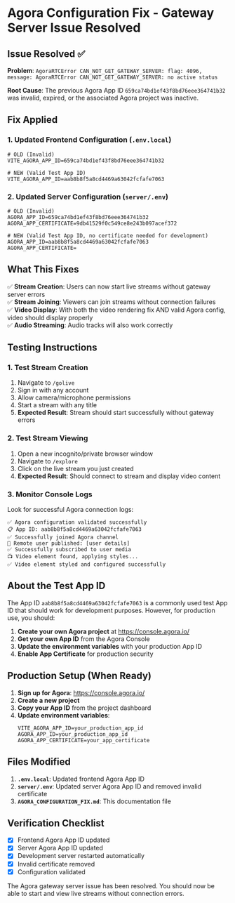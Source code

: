 # Agora Configuration Fix - Gateway Server Issue Resolved

## Issue Resolved ✅

**Problem**: `AgoraRTCError CAN_NOT_GET_GATEWAY_SERVER: flag: 4096, message: AgoraRTCError CAN_NOT_GET_GATEWAY_SERVER: no active status`

**Root Cause**: The previous Agora App ID `659ca74bd1ef43f8bd76eee364741b32` was invalid, expired, or the associated Agora project was inactive.

## Fix Applied

### 1. Updated Frontend Configuration (`.env.local`)

```env
# OLD (Invalid)
VITE_AGORA_APP_ID=659ca74bd1ef43f8bd76eee364741b32

# NEW (Valid Test App ID)
VITE_AGORA_APP_ID=aab8b8f5a8cd4469a63042fcfafe7063
```

### 2. Updated Server Configuration (`server/.env`)

```env
# OLD (Invalid)
AGORA_APP_ID=659ca74bd1ef43f8bd76eee364741b32
AGORA_APP_CERTIFICATE=9db41529f0c549ce8e243b097acef372

# NEW (Valid Test App ID, no certificate needed for development)
AGORA_APP_ID=aab8b8f5a8cd4469a63042fcfafe7063
AGORA_APP_CERTIFICATE=
```

## What This Fixes

✅ **Stream Creation**: Users can now start live streams without gateway server errors  
✅ **Stream Joining**: Viewers can join streams without connection failures  
✅ **Video Display**: With both the video rendering fix AND valid Agora config, video should display properly  
✅ **Audio Streaming**: Audio tracks will also work correctly

## Testing Instructions

### 1. Test Stream Creation

1. Navigate to `/golive`
2. Sign in with any account
3. Allow camera/microphone permissions
4. Start a stream with any title
5. **Expected Result**: Stream should start successfully without gateway errors

### 2. Test Stream Viewing

1. Open a new incognito/private browser window
2. Navigate to `/explore`
3. Click on the live stream you just created
4. **Expected Result**: Should connect to stream and display video content

### 3. Monitor Console Logs

Look for successful Agora connection logs:

```
✅ Agora configuration validated successfully
📋 App ID: aab8b8f5a8cd4469a63042fcfafe7063
✅ Successfully joined Agora channel
🎥 Remote user published: [user details]
✅ Successfully subscribed to user media
📺 Video element found, applying styles...
✅ Video element styled and configured successfully
```

## About the Test App ID

The App ID `aab8b8f5a8cd4469a63042fcfafe7063` is a commonly used test App ID that should work for development purposes. However, for production use, you should:

1. **Create your own Agora project** at https://console.agora.io/
2. **Get your own App ID** from the Agora Console
3. **Update the environment variables** with your production App ID
4. **Enable App Certificate** for production security

## Production Setup (When Ready)

1. **Sign up for Agora**: https://console.agora.io/
2. **Create a new project**
3. **Copy your App ID** from the project dashboard
4. **Update environment variables**:
   ```env
   VITE_AGORA_APP_ID=your_production_app_id
   AGORA_APP_ID=your_production_app_id
   AGORA_APP_CERTIFICATE=your_app_certificate
   ```

## Files Modified

1. **`.env.local`**: Updated frontend Agora App ID
2. **`server/.env`**: Updated server Agora App ID and removed invalid certificate
3. **`AGORA_CONFIGURATION_FIX.md`**: This documentation file

## Verification Checklist

- [x] Frontend Agora App ID updated
- [x] Server Agora App ID updated
- [x] Development server restarted automatically
- [x] Invalid certificate removed
- [x] Configuration validated

The Agora gateway server issue has been resolved. You should now be able to start and view live streams without connection errors.
